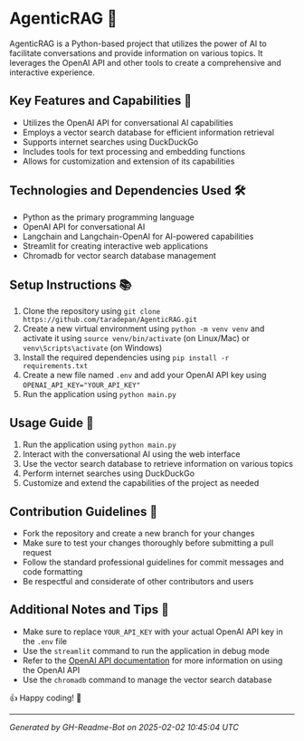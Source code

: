 # AgenticRAG 🤖
AgenticRAG is a Python-based project that utilizes the power of AI to facilitate conversations and provide information on various topics. It leverages the OpenAI API and other tools to create a comprehensive and interactive experience.

## Key Features and Capabilities 🚀
* Utilizes the OpenAI API for conversational AI capabilities
* Employs a vector search database for efficient information retrieval
* Supports internet searches using DuckDuckGo
* Includes tools for text processing and embedding functions
* Allows for customization and extension of its capabilities

## Technologies and Dependencies Used 🛠️
* Python as the primary programming language
* OpenAI API for conversational AI
* Langchain and Langchain-OpenAI for AI-powered capabilities
* Streamlit for creating interactive web applications
* Chromadb for vector search database management

## Setup Instructions 📚
1. Clone the repository using `git clone https://github.com/taradepan/AgenticRAG.git`
2. Create a new virtual environment using `python -m venv venv` and activate it using `source venv/bin/activate` (on Linux/Mac) or `venv\Scripts\activate` (on Windows)
3. Install the required dependencies using `pip install -r requirements.txt`
4. Create a new file named `.env` and add your OpenAI API key using `OPENAI_API_KEY="YOUR_API_KEY"`
5. Run the application using `python main.py`

## Usage Guide 📖
1. Run the application using `python main.py`
2. Interact with the conversational AI using the web interface
3. Use the vector search database to retrieve information on various topics
4. Perform internet searches using DuckDuckGo
5. Customize and extend the capabilities of the project as needed

## Contribution Guidelines 🤝
* Fork the repository and create a new branch for your changes
* Make sure to test your changes thoroughly before submitting a pull request
* Follow the standard professional guidelines for commit messages and code formatting
* Be respectful and considerate of other contributors and users

## Additional Notes and Tips 📝
* Make sure to replace `YOUR_API_KEY` with your actual OpenAI API key in the `.env` file
* Use the `streamlit` command to run the application in debug mode
* Refer to the [OpenAI API documentation](https://platform.openai.com/docs/api-reference) for more information on using the OpenAI API
* Use the `chromadb` command to manage the vector search database

👍 Happy coding! 🤖

---
*Generated by GH-Readme-Bot on 2025-02-02 10:45:04 UTC*
